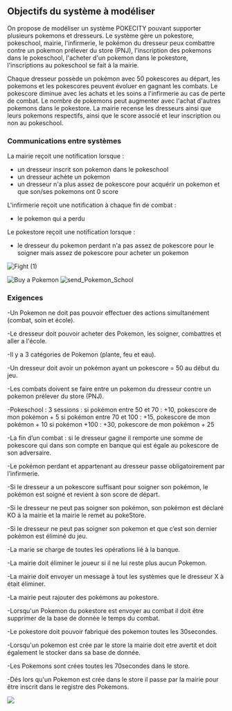 ## Objectifs du système à modéliser

On propose de modéliser un système POKECITY pouvant supporter plusieurs pokemons et dresseurs. Le système gère un pokestore, pokeschool, mairie, l'infirmerie, le pokémon du dresseur peux combattre contre un pokemon prélever du store (PNJ), l'inscription des pokemons dans le pokeschool, l'acheter d'un pokemon dans le pokestore, l'inscriptions au pokeschool se fait à la mairie.

Chaque dresseur possède un pokémon avec 50 pokescores au départ, les pokemons et les pokescores peuvent évoluer en gagnant les combats.
Le pokescore diminue avec les achats et les soins a l'infirmerie au cas de perte de combat. Le nombre de pokemons peut augmenter avec l'achat d'autres pokemons dans le pokestore.
La mairie recense les dresseurs ainsi que leurs pokemons respectifs, ainsi que le score associé et leur inscription ou non au pokeschool.

### Communications entre systèmes

La mairie reçoit une notification lorsque :
 - un dresseur inscrit son pokemon dans le pokeschool 
 - un dresseur achète un pokemon 
 - un dresseur n'a plus assez de pokescore pour acquérir un pokemon et que son/ses pokemons ont 0 score 

L'infirmerie reçoit une notification à chaque fin de combat : 
- le pokemon qui a perdu 

Le pokestore reçoit une notification lorsque :
- le dresseur du pokemon perdant n'a pas assez de pokescore pour le soigner mais assez de pokescore pour acheter un pokemon


![Fight (1)](https://github.com/meryamgh/POKECITY/assets/113671198/210c447a-5aa3-408c-b2cf-c502614a3ef4)

![Buy a Pokemon](https://github.com/meryamgh/POKECITY/assets/113671198/17519768-0bc6-4ff1-b55a-587de70d18bb)
![send_Pokemon_School](https://github.com/meryamgh/POKECITY/assets/113671198/48e78faa-5a70-4ce0-af42-d5135ec59ba7)


### Exigences

-Un Pokemon ne doit pas pouvoir effectuer des actions simultanément (combat, soin et école).

-Le dresseur doit pouvoir acheter des Pokemon, les soigner, combattres et aller a l'école.

-Il y a 3 catégories de Pokemon (plante, feu et eau).

-Un dresseur doit avoir un pokémon ayant un pokescore = 50 au début du jeu.

-Les combats doivent se faire entre un pokemon du dresseur contre un pokemon prélever du store (PNJ).

-Pokeschool : 3 sessions : si pokémon entre 50 et 70 : +10, pokescore de mon pokémon + 5 si pokémon entre 70 et 100 : +15, pokescore de mon pokémon + 10 si pokémon +100 : +30, pokescore de mon pokémon + 25

-La fin d’un combat : si le dresseur gagne il remporte une somme de pokescore qui dans son compte en banque qui est égale au pokescore de son adversaire.

-Le pokémon perdant et appartenant au dresseur passe obligatoirement par l’infirmerie.

-Si le dresseur a un pokescore suffisant pour soigner son pokémon, le pokémon est soigné et revient à son score de départ.

-Si le dresseur ne peut pas soigner son pokémon, son pokémon est déclaré KO à la mairie et la mairie le remet au pokeStore.

-Si le dresseur ne peut pas soigner son pokemon et que c’est son dernier pokémon est éliminé du jeu.

-La marie se charge de toutes les opérations lié à la banque.

-La mairie doit éliminer le joueur si il ne lui reste plus aucun Pokemon.

-La mairie doit envoyer un message à tout les systèmes que le dresseur X à était éliminer.

-La mairie peut rajouter des pokémons au pokestore.

-Lorsqu'un Pokemon du pokestore est envoyer au combat il doit être supprimer de la base de donnée le temps du combat.

-Le pokestore doit pouvoir fabriqué des pokemon toutes les 30secondes.

-Lorsqu'un pokemon est crée par le store la mairie doit etre avertit et doit également le stocker dans sa base de donnée.

-Les Pokemons sont crées toutes les 70secondes dans le store.

-Dés lors qu'un Pokemon est crée dans le store il passe par la mairie pour être inscrit dans le registre des Pokemons.


![](send_Pokemon_School)


